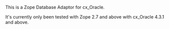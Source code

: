 This is a Zope Database Adaptor for cx\_Oracle.

It's currently only been tested with Zope 2.7 and above with cx\_Oracle 4.3.1 and above.